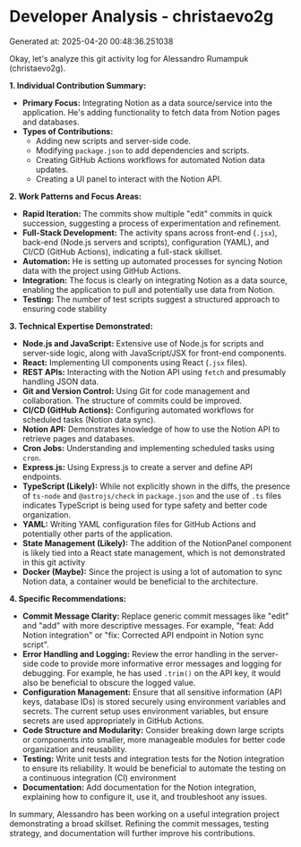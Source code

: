 # Developer Analysis - christaevo2g
Generated at: 2025-04-20 00:48:36.251038

Okay, let's analyze this git activity log for Alessandro Rumampuk (christaevo2g).

**1. Individual Contribution Summary:**

*   **Primary Focus:** Integrating Notion as a data source/service into the application. He's adding functionality to fetch data from Notion pages and databases.
*   **Types of Contributions:**
    *   Adding new scripts and server-side code.
    *   Modifying `package.json` to add dependencies and scripts.
    *   Creating GitHub Actions workflows for automated Notion data updates.
    *   Creating a UI panel to interact with the Notion API.

**2. Work Patterns and Focus Areas:**

*   **Rapid Iteration:** The commits show multiple "edit" commits in quick succession, suggesting a process of experimentation and refinement.
*   **Full-Stack Development:** The activity spans across front-end (`.jsx`), back-end (Node.js servers and scripts), configuration (YAML), and CI/CD (GitHub Actions), indicating a full-stack skillset.
*   **Automation:** He is setting up automated processes for syncing Notion data with the project using GitHub Actions.
*   **Integration:** The focus is clearly on integrating Notion as a data source, enabling the application to pull and potentially use data from Notion.
*   **Testing:** The number of test scripts suggest a structured approach to ensuring code stability

**3. Technical Expertise Demonstrated:**

*   **Node.js and JavaScript:** Extensive use of Node.js for scripts and server-side logic, along with JavaScript/JSX for front-end components.
*   **React:** Implementing UI components using React (`.jsx` files).
*   **REST APIs:** Interacting with the Notion API using `fetch` and presumably handling JSON data.
*   **Git and Version Control:** Using Git for code management and collaboration.  The structure of commits could be improved.
*   **CI/CD (GitHub Actions):** Configuring automated workflows for scheduled tasks (Notion data sync).
*   **Notion API:** Demonstrates knowledge of how to use the Notion API to retrieve pages and databases.
*   **Cron Jobs:** Understanding and implementing scheduled tasks using `cron`.
*   **Express.js:** Using Express.js to create a server and define API endpoints.
*   **TypeScript (Likely):**  While not explicitly shown in the diffs, the presence of `ts-node` and `@astrojs/check` in `package.json` and the use of `.ts` files indicates TypeScript is being used for type safety and better code organization.
*   **YAML:** Writing YAML configuration files for GitHub Actions and potentially other parts of the application.
*   **State Management (Likely):** The addition of the NotionPanel component is likely tied into a React state management, which is not demonstrated in this git activity
*   **Docker (Maybe):** Since the project is using a lot of automation to sync Notion data, a container would be beneficial to the architecture.

**4. Specific Recommendations:**

*   **Commit Message Clarity:**  Replace generic commit messages like "edit" and "add" with more descriptive messages. For example, "feat: Add Notion integration" or "fix: Corrected API endpoint in Notion sync script".
*   **Error Handling and Logging:**  Review the error handling in the server-side code to provide more informative error messages and logging for debugging. For example, he has used `.trim()` on the API key, it would also be beneficial to obscure the logged value.
*   **Configuration Management:**  Ensure that all sensitive information (API keys, database IDs) is stored securely using environment variables and secrets. The current setup uses environment variables, but ensure secrets are used appropriately in GitHub Actions.
*   **Code Structure and Modularity:** Consider breaking down large scripts or components into smaller, more manageable modules for better code organization and reusability.
*   **Testing:** Write unit tests and integration tests for the Notion integration to ensure its reliability.  It would be beneficial to automate the testing on a continuous integration (CI) environment
*   **Documentation:** Add documentation for the Notion integration, explaining how to configure it, use it, and troubleshoot any issues.

In summary, Alessandro has been working on a useful integration project demonstrating a broad skillset.  Refining the commit messages, testing strategy, and documentation will further improve his contributions.
